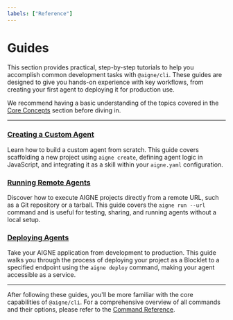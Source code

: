 ```yaml
---
labels: ["Reference"]
---
```


# Guides

This section provides practical, step-by-step tutorials to help you accomplish common development tasks with `@aigne/cli`. These guides are designed to give you hands-on experience with key workflows, from creating your first agent to deploying it for production use.

We recommend having a basic understanding of the topics covered in the [Core Concepts](./core-concepts.md) section before diving in.

---

### [Creating a Custom Agent](./guides-creating-a-custom-agent.md)

Learn how to build a custom agent from scratch. This guide covers scaffolding a new project using `aigne create`, defining agent logic in JavaScript, and integrating it as a skill within your `aigne.yaml` configuration.

### [Running Remote Agents](./guides-running-remote-agents.md)

Discover how to execute AIGNE projects directly from a remote URL, such as a Git repository or a tarball. This guide covers the `aigne run --url` command and is useful for testing, sharing, and running agents without a local setup.

### [Deploying Agents](./guides-deploying-agents.md)

Take your AIGNE application from development to production. This guide walks you through the process of deploying your project as a Blocklet to a specified endpoint using the `aigne deploy` command, making your agent accessible as a service.

---

After following these guides, you'll be more familiar with the core capabilities of `@aigne/cli`. For a comprehensive overview of all commands and their options, please refer to the [Command Reference](./command-reference.md).